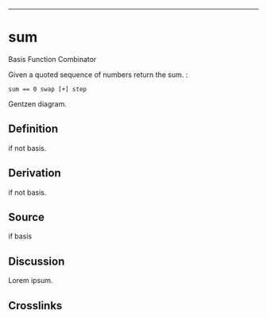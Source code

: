 ------------------------------------------------------------------------

# sum

Basis Function Combinator

Given a quoted sequence of numbers return the sum. :

    sum == 0 swap [+] step

Gentzen diagram.

## Definition

if not basis.

## Derivation

if not basis.

## Source

if basis

## Discussion

Lorem ipsum.

## Crosslinks
